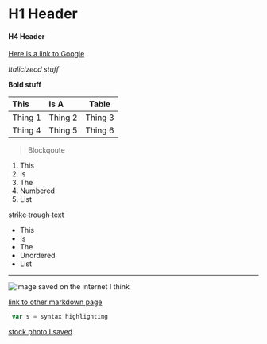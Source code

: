 # H1 Header

#### H4 Header

[Here is a link to Google](https://www.google.com/)

_Italicizecd stuff_

__Bold stuff__

| This   | Is A  | Table
| :------------- | :------------- | -------- |
| Thing 1       | Thing 2      | Thing 3
|Thing 4 |Thing 5 | Thing 6

> Blockqoute

1. This
2. Is
3. The
4. Numbered
5. List

~~strike trough text~~

- This
- Is
- The
- Unordered
- List

***

![image saved on the internet I think](https://images-gmi-pmc.edge-generalmills.com/612d8afe-a787-45bd-9276-f4d9e23d202d.jpg)

[link to other markdown page](https://github.com/jar357/markdown/blob/master/other%20markdown%20page)

```javascript
 var s = syntax highlighting
 ```
 [stock photo I saved]()
